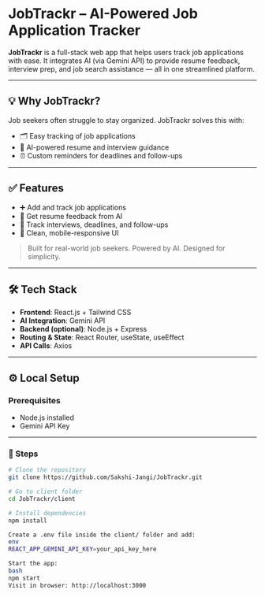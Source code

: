 # JobTrackr – AI-Powered Job Application Tracker

**JobTrackr** is a full-stack web app that helps users track job applications with ease. It integrates AI (via Gemini API) to provide resume feedback, interview prep, and job search assistance — all in one streamlined platform.

---

## 💡 Why JobTrackr?

Job seekers often struggle to stay organized. JobTrackr solves this with:

- 🗂️ Easy tracking of job applications  
- 🤖 AI-powered resume and interview guidance  
- ⏰ Custom reminders for deadlines and follow-ups  

---

## ✅ Features

- ➕ Add and track job applications  
- 🧠 Get resume feedback from AI  
- 📅 Track interviews, deadlines, and follow-ups  
- 📱 Clean, mobile-responsive UI  

> Built for real-world job seekers. Powered by AI. Designed for simplicity.

---

## 🛠 Tech Stack

- **Frontend**: React.js + Tailwind CSS  
- **AI Integration**: Gemini API  
- **Backend (optional)**: Node.js + Express  
- **Routing & State**: React Router, useState, useEffect  
- **API Calls**: Axios  

---

## ⚙️ Local Setup

### Prerequisites

- Node.js installed  
- Gemini API Key  

---

### 🔧 Steps

```bash
# Clone the repository
git clone https://github.com/Sakshi-Jangi/JobTrackr.git

# Go to client folder
cd JobTrackr/client

# Install dependencies
npm install

Create a .env file inside the client/ folder and add:
env
REACT_APP_GEMINI_API_KEY=your_api_key_here

Start the app:
bash
npm start
Visit in browser: http://localhost:3000


